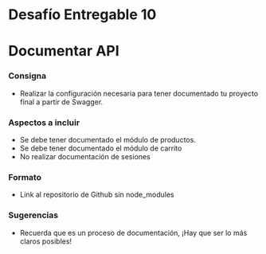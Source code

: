 # Desafío Entregable 10

# ****Documentar API****

### **Consigna**

- Realizar la configuración necesaria para tener documentado tu proyecto final a partir de Swagger.

### **Aspectos a incluir**

- Se debe tener documentado el módulo de productos.
- Se debe tener documentado el módulo de carrito
- No realizar documentación de sesiones

### **Formato**

- Link al repositorio de Github sin node_modules

### **Sugerencias**

- Recuerda que es un proceso de documentación, ¡Hay que ser lo más claros posibles!